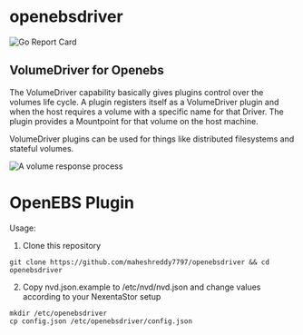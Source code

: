 # openebsdriver
![Go Report Card](https://goreportcard.com/badge/github.com/maheshreddy7797/openebsdriver)

## VolumeDriver for Openebs

The VolumeDriver capability basically gives plugins control over the volumes life cycle. A plugin registers itself as a VolumeDriver plugin and when the host requires a volume with a specific name for that Driver. The plugin provides a Mountpoint for that volume on the host machine.

VolumeDriver plugins can be used for things like distributed filesystems and stateful volumes.

![A volume response process ](https://github.com/sripadaraj/openebsdriver/blob/master/images/Chart_Docker-Volume-Plugin-Architecture.png)


OpenEBS Plugin 
======================================

Usage:
1) Clone this repository
```
git clone https://github.com/maheshreddy7797/openebsdriver && cd openebsdriver
```
2) Copy nvd.json.example to /etc/nvd/nvd.json and change values according to your NexentaStor setup
```
mkdir /etc/openebsdriver
cp config.json /etc/openebsdriver/config.json
```
